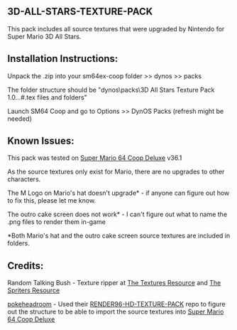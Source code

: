 3D-ALL-STARS-TEXTURE-PACK
--------------------------
This pack includes all source textures that were upgraded by Nintendo for Super Mario 3D All Stars.

Installation Instructions:
--------------------------
Unpack the .zip into your sm64ex-coop folder >> dynos >> packs

The folder structure should be "dynos\packs\3D All Stars Texture Pack 1.0\...#.tex files and folders"

Launch SM64 Coop and go to Options >> DynOS Packs (refresh might be needed)

Known Issues:
--------------------------
This pack was tested on [Super Mario 64 Coop Deluxe](https://github.com/coop-deluxe/sm64coopdx) v36.1

As the source textures only exist for Mario, there are no upgrades to other characters.

The M Logo on Mario's hat doesn't upgrade* - if anyone can figure out how to fix this, please let me know.

The outro cake screen does not work* - I can't figure out what to name the .png files to render them in-game

*Both Mario's hat and the outro cake screen source textures are included in folders.

Credits:
--------------------------
Random Talking Bush - Texture ripper at [The Textures Resource](https://www.textures-resource.com/nintendo_switch/supermario3dallstars/) and [The Spriters Resource](https://www.spriters-resource.com/nintendo_switch/supermario3dallstars/)

[pokeheadroom](https://github.com/pokeheadroom) - Used their [RENDER96-HD-TEXTURE-PACK](https://github.com/pokeheadroom/RENDER96-HD-TEXTURE-PACK) repo to figure out the structure to be able to import the source textures into [Super Mario 64 Coop Deluxe](https://github.com/coop-deluxe/sm64coopdx)
